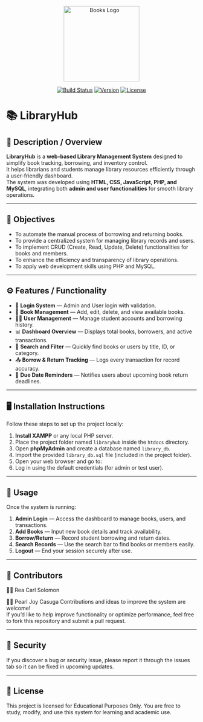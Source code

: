 <p align="center">
  <img src="https://cdn-icons-png.flaticon.com/512/2232/2232688.png" width="200" alt="Books Logo">
</p>

<p align="center">
  <a href="#"><img src="https://img.shields.io/badge/Build-Stable-brightgreen" alt="Build Status"></a>
  <a href="#"><img src="https://img.shields.io/badge/Version-1.0-blue" alt="Version"></a>
  <a href="#"><img src="https://img.shields.io/badge/License-Educational-lightgrey" alt="License"></a>
</p>

# 📚 LibraryHub

## 🧾 Description / Overview
**LibraryHub** is a **web-based Library Management System** designed to simplify book tracking, borrowing, and inventory control.  
It helps librarians and students manage library resources efficiently through a user-friendly dashboard.  
The system was developed using **HTML, CSS, JavaScript, PHP, and MySQL**, integrating both **admin and user functionalities** for smooth library operations.

---

## 🎯 Objectives
- To automate the manual process of borrowing and returning books.  
- To provide a centralized system for managing library records and users.  
- To implement CRUD (Create, Read, Update, Delete) functionalities for books and members.  
- To enhance the efficiency and transparency of library operations.  
- To apply web development skills using PHP and MySQL.

---

## ⚙️ Features / Functionality
- 🔐 **Login System** — Admin and User login with validation.  
- 📘 **Book Management** — Add, edit, delete, and view available books.  
- 👩‍🎓 **User Management** — Manage student accounts and borrowing history.  
- 📊 **Dashboard Overview** — Displays total books, borrowers, and active transactions.  
- 🔎 **Search and Filter** — Quickly find books or users by title, ID, or category.  
- 📤 **Borrow & Return Tracking** — Logs every transaction for record accuracy.  
- 📅 **Due Date Reminders** — Notifies users about upcoming book return deadlines.

---

## 🖥️ Installation Instructions
Follow these steps to set up the project locally:

1. **Install XAMPP** or any local PHP server.  
2. Place the project folder named `libraryhub` inside the `htdocs` directory.  
3. Open **phpMyAdmin** and create a database named `library_db`.  
4. Import the provided `library_db.sql` file (included in the project folder).  
5. Open your web browser and go to: 
6. Log in using the default credentials (for admin or test user).

---

## 🚀 Usage
Once the system is running:
1. **Admin Login** — Access the dashboard to manage books, users, and transactions.  
2. **Add Books** — Input new book details and track availability.  
3. **Borrow/Return** — Record student borrowing and return dates.  
4. **Search Records** — Use the search bar to find books or members easily.  
5. **Logout** — End your session securely after use.

---

## 🤝 Contributors

👩‍💻 Rea Carl Solomon

👩‍💻 Pearl Joy Casuga
Contributions and ideas to improve the system are welcome!  
If you’d like to help improve functionality or optimize performance, feel free to fork this repository and submit a pull request.

---

## 🔐 Security

If you discover a bug or security issue, please report it through the issues tab so it can be fixed in upcoming updates.

---

## 🪪 License

This project is licensed for Educational Purposes Only.
You are free to study, modify, and use this system for learning and academic use.
   
